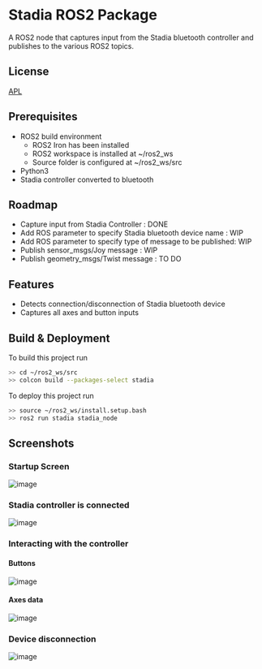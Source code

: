 
# Stadia ROS2 Package

A ROS2 node that captures input from the Stadia bluetooth controller and publishes to the various ROS2 topics.


## License

[APL](https://choosealicense.com/licenses/apache-2.0/)


## Prerequisites
* ROS2 build environment
    - ROS2 Iron has been installed
    - ROS2 workspace is installed at ~/ros2_ws
    - Source folder is configured at ~/ros2_ws/src
* Python3
* Stadia controller converted to bluetooth
## Roadmap

- Capture input from Stadia Controller : DONE
- Add ROS parameter to specify Stadia bluetooth device name : WIP
- Add ROS parameter to specify type of message to be published: WIP
- Publish sensor_msgs/Joy message : WIP
- Publish geometry_msgs/Twist message : TO DO


## Features

- Detects connection/disconnection of Stadia bluetooth device
- Captures all axes and button inputs



## Build & Deployment

To build this project run

```bash
>> cd ~/ros2_ws/src
>> colcon build --packages-select stadia
```

To deploy this project run

```bash
>> source ~/ros2_ws/install.setup.bash
>> ros2 run stadia stadia_node
```

## Screenshots
### Startup Screen
![image](https://github.com/artineering/stadia_ros_node/assets/5471319/de06fd0e-8032-42f6-8b33-47623512db45)

### Stadia controller is connected
![image](https://github.com/artineering/stadia_ros_node/assets/5471319/d3a50d8c-7864-439b-b6d8-59eedc6786f0)

### Interacting with the controller
#### Buttons
![image](https://github.com/artineering/stadia_ros_node/assets/5471319/5dc4f10f-e04a-4b5e-ae3d-4ba4fae086fc)

#### Axes data
![image](https://github.com/artineering/stadia_ros_node/assets/5471319/2167cd74-7aa5-4ccb-a1cc-4424ce0251a0)

### Device disconnection
![image](https://github.com/artineering/stadia_ros_node/assets/5471319/9708d5f1-4895-4c3c-a26b-51c39b5dcf9a)

